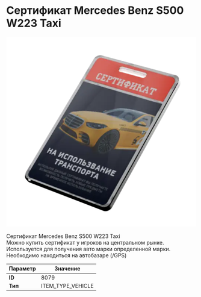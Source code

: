 # Сертификат Mercedes Benz S500 W223 Taxi

![Item Image](../img/8079.webp?raw=true)

Сертификат Mercedes Benz S500 W223 Taxi<br>Можно купить сертификат у игроков на центральном рынке.<br>Используется для получения авто марки определенной марки.<br>Необходимо находиться на автобазаре (/GPS)


| Параметр | Значение |
|----------|----------|
| **ID** | 8079 |
| **Тип** | ITEM_TYPE_VEHICLE |

